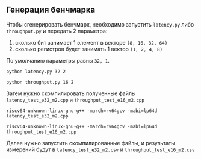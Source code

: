 ## Генерация бенчмарка

Чтобы сгенерировать бенчмарк, необходимо запустить `latency.py` либо `throughput.py` и передать 2 параметра:
1.  сколько бит занимает 1 элемент в векторe `(8, 16, 32, 64)`
2. сколько регистров будет занимать 1 вектор `(1, 2, 4, 8)`

По умолчанию параметры равны `32, 1`.

```
python latency.py 32 2
```

```
python throughput.py 16 2
```
Затем нужно скомпилировать полученные файлы `latency_test_e32_m2.cpp` и `throughput_test_e16_m2.cpp`

```
riscv64-unknown-linux-gnu-g++ -march=rv64gcv -mabi=lp64d latency_test_e32_m2.cpp
```

```
riscv64-unknown-linux-gnu-g++ -march=rv64gcv -mabi=lp64d throughput_test_e16_m2.cpp
```
Далее нужно запустить скомпилированные файлы, и результаты измерений будут в `latency_test_e32_m2.csv` и `throughput_test_e16_m2.csv`
